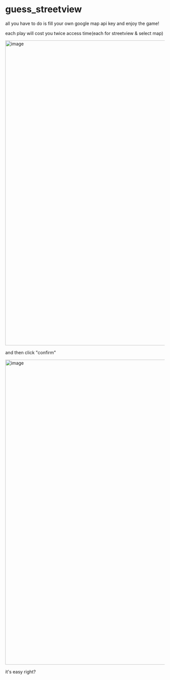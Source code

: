 # guess_streetview

all you have to do is fill your own google map api key and enjoy the game!

each play will cost you twice access time(each for streetview & select map)

<img width="960" alt="image" src="https://github.com/johnson1205/guess_streetview/assets/46107558/33edb53e-484b-4777-8f8b-a7b5adddc5a5">

and then click "confirm"

<img width="960" alt="image" src="https://github.com/johnson1205/guess_streetview/assets/46107558/0b67e163-ce33-417b-964a-5790525e1780">

it's easy right?
